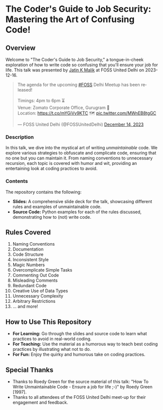 # The Coder's Guide to Job Security: Mastering the Art of Confusing Code!

## Overview
Welcome to "The Coder's Guide to Job Security," a tongue-in-cheek exploration of how to write code so confusing that you'll ensure your job for life. This talk was presented by [Jatin K Malik](https://x.com/jatinkrmalik) at FOSS United Delhi on 2023-12-16.


<blockquote class="twitter-tweet"><p lang="en" dir="ltr">The agenda for the upcoming <a href="https://twitter.com/hashtag/FOSS?src=hash&amp;ref_src=twsrc%5Etfw">#FOSS</a> Delhi Meetup has been released!<br><br>Timings: 4pm to 6pm ⏳<br>Venue: Zomato Corporate Office, Gurugram 🏢<br>Location: <a href="https://t.co/mYGiVv9KTC">https://t.co/mYGiVv9KTC</a> 🗺️ <a href="https://t.co/MWnEB8tgGC">pic.twitter.com/MWnEB8tgGC</a></p>&mdash; FOSS United Delhi (@FOSSUnitedDelhi) <a href="https://twitter.com/FOSSUnitedDelhi/status/1735347369158557952?ref_src=twsrc%5Etfw">December 14, 2023</a></blockquote>


### Description
In this talk, we dive into the mystical art of writing *unmaintainable* code. We explore various strategies to obfuscate and complicate code, ensuring that no one but you can maintain it. From naming conventions to unnecessary recursion, each topic is covered with humor and wit, providing an entertaining look at coding practices to avoid.

### Contents
The repository contains the following:

- **Slides:** A comprehensive slide deck for the talk, showcasing different rules and examples of unmaintainable code.
- **Source Code:** Python examples for each of the rules discussed, demonstrating how to (not) write code.

## Rules Covered
1. Naming Conventions
2. Documentation
3. Code Structure
4. Inconsistent Style
5. Magic Numbers
6. Overcomplicate Simple Tasks
7. Commenting Out Code
8. Misleading Comments
9. Redundant Code
10. Creative Use of Data Types
11. Unnecessary Complexity
12. Arbitrary Restrictions
13. ... and more!

## How to Use This Repository
- **For Learning:** Go through the slides and source code to learn what practices to avoid in real-world coding.
- **For Teaching:** Use the material as a humorous way to teach best coding practices by illustrating what not to do.
- **For Fun:** Enjoy the quirky and humorous take on coding practices.

## Special Thanks
- Thanks to Roedy Green for the source material of this talk: "How To Write Unmaintainable Code - Ensure a job for life ;-)" by Roedy Green [1997].
- Thanks to all attendees of the FOSS United Delhi meet-up for their engagement and feedback.
